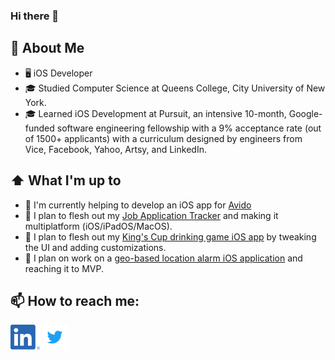 ### Hi there 👋

<!--
**Jack-Wong-dev/Jack-Wong-dev** is a ✨ _special_ ✨ repository because its `README.md` (this file) appears on your GitHub profile.

Here are some ideas to get you started:

- 🔭 I’m currently working on ...
- 🌱 I’m currently learning ...
- 👯 I’m looking to collaborate on ...
- 🤔 I’m looking for help with ...
- 💬 Ask me about ...
- 📫 How to reach me: ...
- 😄 Pronouns: ...
- ⚡ Fun fact: ...
-->

## :book: About Me
- 🖥 iOS Developer 
- 🎓 Studied Computer Science at Queens College, City University of New York.
- 🎓 Learned iOS Development at Pursuit, an intensive 10-month, Google-funded software engineering fellowship with a 9% acceptance rate (out of 1500+ applicants) with a curriculum designed by engineers from Vice, Facebook, Yahoo, Artsy, and LinkedIn.

## ⬆ What I'm up to
- 🔨  I'm currently helping to develop an iOS app for [Avido](https://myavido.com/)
- 🎯  I plan to flesh out my [Job Application Tracker](https://github.com/Jack-Wong-dev/JobAppTracker) and making it multiplatform (iOS/iPadOS/MacOS).
- 🎯  I plan to flesh out my [King's Cup drinking game iOS app](https://github.com/Jack-Wong-dev/King-s-Cup) by tweaking the UI and adding customizations.
- 🎯  I plan on work on a [geo-based location alarm iOS application](https://github.com/Jack-Wong-dev/LocationAlarm) and reaching it to MVP. 

## 📫 How to reach me:
[<img src="https://raw.githubusercontent.com/Jack-Wong-dev/Jack-Wong-dev/main/assets/linkedin.png" height="40em" align="center" alt="Jack-Wong-dev on LinkedIn" title="Jack-Wong-dev on LinkedIn"/>](https://linkedin.com/in/Jack-Wong-dev)
[<img src="https://raw.githubusercontent.com/Jack-Wong-dev/Jack-Wong-dev/main/assets/twitter.svg" height="40em" align="center" alt="Jack-Wong-dev on Twitter" title="Jack-Wong-dev on twitter"/>](https://twitter.com/asianjacket)
